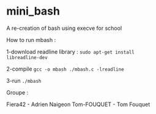 # mini_bash
A re-creation of bash using execve for school

<bold>How to run mbash :</bold>

1-download readline library : <code>sudo apt-get install libreadline-dev</code>

2-compile
<code>gcc -o mbash ./mbash.c -lreadline</code>

3-run
<code>./mbash</code>

Groupe : 

Fiera42 - Adrien Naigeon
Tom-FOUQUET - Tom Fouquet
